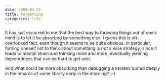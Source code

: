 ```yaml
---
date: 2008-04-24
title: Forgetting
categories: life
---
```


It has just occurred to me that the best way to throwing things out of one’s mind is to let it be absorbed by something else. I guess this is oft-overlooked fact, even though it seems to be quite obvious. In particular, forcing oneself not to think about something is _not_ a wise strategy, since it leads to mental strain and thinking more and more, eventually yielding dejectedness that can be hard to get over.

And what could be more absorbing than debugging a `SIGSEGV` buried deeply in the innards of some library early in the morning? ;–)
